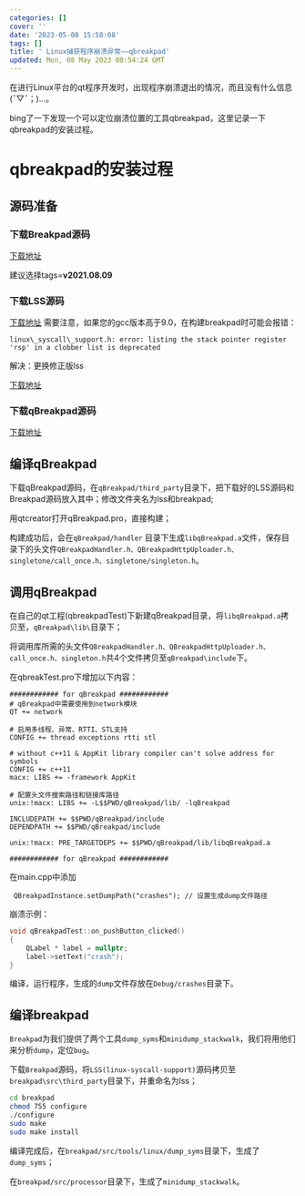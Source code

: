 ```yaml
---
categories: []
cover: ''
date: '2023-05-08 15:58:08'
tags: []
title: ' Linux捕获程序崩溃异常——qbreakpad'
updated: Mon, 08 May 2023 08:54:24 GMT
---
```

在进行Linux平台的qt程序开发时，出现程序崩溃退出的情况，而且没有什么信息(ˉ▽ˉ；)...。

bing了一下发现一个可以定位崩溃位置的工具qbreakpad，这里记录一下qbreakpad的安装过程。

# qbreakpad的安装过程

## 源码准备

### 下载Breakpad源码

[下载地址](https://github.com/google/breakpad)

建议选择tags=**v2021.08.09**

### 下载LSS源码

[下载地址](https://github.com/ithaibo/linux-syscall-support) 需要注意，如果您的gcc版本高于9.0，在构建breakpad时可能会报错：

`linux\_syscall\_support.h: error: listing the stack pointer register 'rsp' in a clobber list is deprecated`

解决：更换修正版lss

[下载地址](https://chromium.googlesource.com/linux-syscall-support/+/8048ece6c16c91acfe0d36d1d3cc0890ab6e945c)

### 下载qBreakpad源码

[下载地址](https://github.com/buzzySmile/qBreakpad)

## 编译qBreakpad

下载qBreakpad源码，在`qBreakpad/third_party`目录下，把下载好的LSS源码和Breakpad源码放入其中；修改文件夹名为lss和breakpad;

用qtcreator打开qBreakpad.pro，直接构建；

构建成功后，会在`qBreakpad/handler` 目录下生成`libqBreakpad.a`文件，保存目录下的头文件`QBreakpadHandler.h、QBreakpadHttpUploader.h、singletone/call_once.h、singletone/singleton.h`。

## 调用qBreakpad

在自己的qt工程(qbreakpadTest)下新建qBreakpad目录，将`libqBreakpad.a`拷贝至，`qBreakpad\lib\`目录下；

将调用库所需的头文件`QBreakpadHandler.h、QBreakpadHttpUploader.h、call_once.h、singleton.h`共4个文件拷贝至`qBreakpad\include`下。

在qbreakTest.pro下增加以下内容：

```properties
############ for qBreakpad ############
# qBreakpad中需要使用到network模块
QT += network

# 启用多线程、异常、RTTI、STL支持
CONFIG += thread exceptions rtti stl

# without c++11 & AppKit library compiler can't solve address for symbols
CONFIG += c++11
macx: LIBS += -framework AppKit

# 配置头文件搜索路径和链接库路径
unix:!macx: LIBS += -L$$PWD/qBreakpad/lib/ -lqBreakpad

INCLUDEPATH += $$PWD/qBreakpad/include
DEPENDPATH += $$PWD/qBreakpad/include

unix:!macx: PRE_TARGETDEPS += $$PWD/qBreakpad/lib/libqBreakpad.a

############ for qBreakpad ############

```

在main.cpp中添加

` QBreakpadInstance.setDumpPath("crashes"); // 设置生成dump文件路径`

崩溃示例：

```cpp
void qBreakpadTest::on_pushButton_clicked()
{
    QLabel * label = nullptr;
    label->setText("crash");
}

```

编译，运行程序，生成的`dump`文件存放在`Debug/crashes`目录下。

## 编译breakpad

`Breakpad`为我们提供了两个工具`dump_syms`和`minidump_stackwalk`，我们将用他们来分析`dump`，定位`bug`。

下载`Breakpad`源码，将`LSS(linux-syscall-support)`源码拷贝至`breakpad\src\third_party`目录下，并重命名为lss；

```bash
cd breakpad
chmod 755 configure
./configure
sudo make
sudo make install
```

编译完成后，在`breakpad/src/tools/linux/dump_syms`目录下，生成了`dump_syms`；

在`breakpad/src/processor`目录下，生成了`minidump_stackwalk`。
